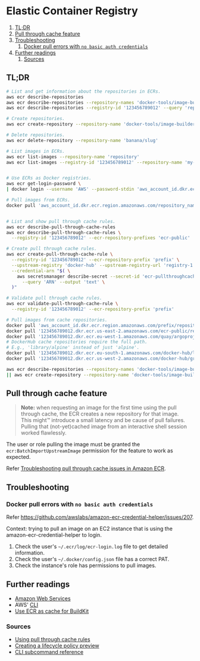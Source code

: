 # Elastic Container Registry

1. [TL;DR](#tldr)
1. [Pull through cache feature](#pull-through-cache-feature)
1. [Troubleshooting](#troubleshooting)
   1. [Docker pull errors with `no basic auth credentials`](#docker-pull-errors-with-no-basic-auth-credentials)
1. [Further readings](#further-readings)
   1. [Sources](#sources)

## TL;DR

```sh
# List and get information about the repositories in ECRs.
aws ecr describe-repositories
aws ecr describe-repositories --repository-names 'docker-tools/image-builder'
aws ecr describe-repositories --registry-id '123456789012' --query 'repositories[].repositoryName'

# Create repositories.
aws ecr create-repository --repository-name 'docker-tools/image-builder'

# Delete repositories.
aws ecr delete-repository --repository-name 'banana/slug'

# List images in ECRs.
aws ecr list-images --repository-name 'repository'
aws ecr list-images --registry-id '123456789012' --repository-name 'my-image'


# Use ECRs as Docker registries.
aws ecr get-login-password \
| docker login --username 'AWS' --password-stdin 'aws_account_id.dkr.ecr.region.amazonaws.com'

# Pull images from ECRs.
docker pull 'aws_account_id.dkr.ecr.region.amazonaws.com/repository_name/image_name:tag'


# List and show pull through cache rules.
aws ecr describe-pull-through-cache-rules
aws ecr describe-pull-through-cache-rules \
  --registry-id '123456789012' --ecr-repository-prefixes 'ecr-public' 'quay'

# Create pull through cache rules.
aws ecr create-pull-through-cache-rule \
  --registry-id '123456789012' --ecr-repository-prefix 'prefix' \
  --upstream-registry 'docker-hub' --upstream-registry-url 'registry-1.docker.io' \
  --credential-arn "$( \
    aws secretsmanager describe-secret --secret-id 'ecr-pullthroughcache/docker-hub' \
      --query 'ARN' --output 'text' \
  )"

# Validate pull through cache rules.
aws ecr validate-pull-through-cache-rule \
  --registry-id '123456789012' --ecr-repository-prefix 'prefix'

# Pull images from cache repositories.
docker pull 'aws_account_id.dkr.ecr.region.amazonaws.com/prefix/repository_name/image_name:tag'
docker pull '123456789012.dkr.ecr.us-east-2.amazonaws.com/ecr-public/repository_name/image_name:tag'
docker pull '123456789012.dkr.ecr.eu-west-1.amazonaws.com/quay/argoproj/argocd:v2.10.0'
# DockerHub cache repositories require the full path.
# E.g., 'library/alpine' instead of just 'alpine'.
docker pull '123456789012.dkr.ecr.eu-south-1.amazonaws.com/docker-hub/library/nginx:perl'
docker pull '123456789012.dkr.ecr.us-west-2.amazonaws.com/docker-hub/grafana/grafana'
```

```sh
aws ecr describe-repositories --repository-names 'docker-tools/image-builder' \
|| aws ecr create-repository --repository-name 'docker-tools/image-builder'
```

## Pull through cache feature

> **Note:** when requesting an image for the first time using the pull through cache, the ECR creates a new repository
> for that image.<br>
> This might™ introduce a small latency and be cause of pull failures. Pulling that (not-yet)cached image from an
> interactive shell session worked flawlessly.

The user or role pulling the image must be granted the `ecr:BatchImportUpstreamImage` permission for the feature to
work as expected.

Refer [Troubleshooting pull through cache issues in Amazon ECR].

## Troubleshooting

### Docker pull errors with `no basic auth credentials`

Refer <https://github.com/awslabs/amazon-ecr-credential-helper/issues/207>.

Context: trying to pull an image on an EC2 instance that is using the amazon-ecr-credential-helper to login.

1. Check the user's `~/.ecr/log/ecr-login.log` file to get detailed information.
1. Check the user's `~/.docker/config.json` file has a correct PAT.
1. Check the instance's role has permissions to pull images.

## Further readings

- [Amazon Web Services]
- AWS' [CLI]
- [Use ECR as cache for BuildKit][announcing remote cache support in amazon ecr for buildkit clients]

### Sources

- [Using pull through cache rules]
- [Creating a lifecycle policy preview]
- [CLI subcommand reference]

<!--
  Reference
  ═╬═Time══
  -->

<!-- Knowledge base -->
[amazon web services]: README.md
[cli]: cli.md

<!-- Files -->
<!-- Upstream -->
[announcing remote cache support in amazon ecr for buildkit clients]: https://aws.amazon.com/blogs/containers/announcing-remote-cache-support-in-amazon-ecr-for-buildkit-clients/
[cli subcommand reference]: https://docs.aws.amazon.com/cli/latest/reference/ecr/
[creating a lifecycle policy preview]: https://docs.aws.amazon.com/AmazonECR/latest/userguide/lpp_creation.html
[using pull through cache rules]: https://docs.aws.amazon.com/AmazonECR/latest/userguide/pull-through-cache.html
[Troubleshooting pull through cache issues in Amazon ECR]: https://docs.aws.amazon.com/AmazonECR/latest/userguide/error-pullthroughcache.html

